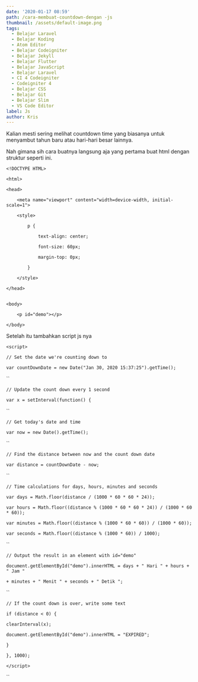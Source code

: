 ```yaml
---
date: '2020-01-17 08:59'
path: /cara-membuat-countdown-dengan -js
thumbnail: /assets/default-image.png
tags:
  - Belajar Laravel
  - Belajar Koding
  - Atom Editor
  - Belajar Codeigniter
  - Belajar Jekyll
  - Belajar Flutter
  - Belajar JavaScript
  - Belajar Laravel
  - CI 4 Codeigniter
  - Codeigniter 4
  - Belajar CSS
  - Belajar Git
  - Belajar Slim
  - VS Code Editor
label: Js
author: Kris
---
```

Kalian mesti sering melihat countdown time yang biasanya untuk menyambut tahun baru atau hari-hari besar lainnya. 

Nah gimana sih cara buatnya langsung aja yang pertama buat html dengan struktur seperti ini.

```
<!DOCTYPE HTML>
```

```
<html>
```

```
<head>
```

```
    <meta name="viewport" content="width=device-width, initial-scale=1">
```

```
    <style>
```

```
        p {
```

```
            text-align: center;
```

```
            font-size: 60px;
```

```
            margin-top: 0px;
```

```
        }
```

```
    </style>
```

```
</head>
```

```

```

```
<body>
```

```
    <p id="demo"></p>
```

```
</body>
```

</html>

Setelah itu tambahkan script js nya

`<script>`

`// Set the date we're counting down to`

`var countDownDate = new Date("Jan 30, 2020 15:37:25").getTime();`

``

`// Update the count down every 1 second`

`var x = setInterval(function() {`

``

`// Get today's date and time`

`var now = new Date().getTime();`

``

`// Find the distance between now and the count down date`

`var distance = countDownDate - now;`

``

`// Time calculations for days, hours, minutes and seconds`

`var days = Math.floor(distance / (1000 * 60 * 60 * 24));`

`var hours = Math.floor((distance % (1000 * 60 * 60 * 24)) / (1000 * 60 * 60));`

`var minutes = Math.floor((distance % (1000 * 60 * 60)) / (1000 * 60));`

`var seconds = Math.floor((distance % (1000 * 60)) / 1000);`

``

`// Output the result in an element with id="demo"`

`document.getElementById("demo").innerHTML = days + " Hari " + hours + " Jam "`

`+ minutes + " Menit " + seconds + " Detik ";`

``

`// If the count down is over, write some text`

`if (distance < 0) {`

`clearInterval(x);`

`document.getElementById("demo").innerHTML = "EXPIRED";`

`}`

`}, 1000);`

`</script>`

``
